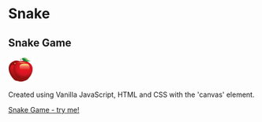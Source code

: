 # Snake
<h2>Snake Game</h2> <img src="apple.png" alt="apple image" width="50px" height="50px">

Created using Vanilla JavaScript, HTML and CSS with the 'canvas' element.

[Snake Game - try me!](https://odednir.github.io/Snake/)

